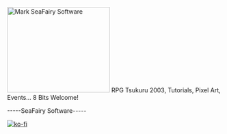 <img src="https://i.ibb.co/C5dXg6H/fairy-website-rpg-tsukuru-2k3.png" alt="Mark SeaFairy Software" width="240px" height="200px" />
RPG Tsukuru 2003, Tutorials, Pixel Art, Events... 8 Bits Welcome!

-----SeaFairy Software-----

[![ko-fi](https://ko-fi.com/img/githubbutton_sm.svg)](https://ko-fi.com/R6R2X8VD2)
